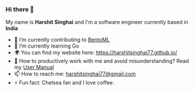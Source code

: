 ### Hi there 👋

<!--
**harshitsinghai77/harshitsinghai77** is a ✨ _special_ ✨ repository because its `README.md` (this file) appears on your GitHub profile. -->

My name is **Harshit Singhai** and I'm a software engineer currently based in **India**

- 🔭 I’m currently contributing to [BentoML](https://github.com/bentoml/BentoML)
- 🌱 I’m currently learning Go
- 🌍 You can find my website here: https://harshitsinghai77.github.io/
- 💬 How to productively work with me and avoid misunderstanding? Read my [User Manual](https://gist.github.com/harshitsinghai77/43dc955324cd5476cb0b1ba75c124fea)
- 📫 How to reach me: harshitsinghai77@gmail.com
- ⚡ Fun fact: Chelsea fan and I love coffee. 

